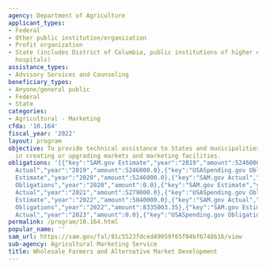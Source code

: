 ```yaml
---
agency: Department of Agriculture
applicant_types:
- Federal
- Other public institution/organization
- Profit organization
- State (includes District of Columbia, public institutions of higher education and
  hospitals)
assistance_types:
- Advisory Services and Counseling
beneficiary_types:
- Anyone/general public
- Federal
- State
categories:
- Agricultural - Marketing
cfda: '10.164'
fiscal_year: '2022'
layout: program
objective: To provide technical assistance to States and municipalities interested
  in creating or upgrading markets and marketing facilities.
obligations: '[{"key":"SAM.gov Estimate","year":"2019","amount":5246000.0},{"key":"SAM.gov
  Actual","year":"2019","amount":5246000.0},{"key":"USASpending.gov Obligations","year":"2019","amount":0.0},{"key":"SAM.gov
  Estimate","year":"2020","amount":5246000.0},{"key":"SAM.gov Actual","year":"2020","amount":5246000.0},{"key":"USASpending.gov
  Obligations","year":"2020","amount":0.0},{"key":"SAM.gov Estimate","year":"2021","amount":5279000.0},{"key":"SAM.gov
  Actual","year":"2021","amount":5279000.0},{"key":"USASpending.gov Obligations","year":"2021","amount":752668.0},{"key":"SAM.gov
  Estimate","year":"2022","amount":5840000.0},{"key":"SAM.gov Actual","year":"2022","amount":5840000.0},{"key":"USASpending.gov
  Obligations","year":"2022","amount":8335003.35},{"key":"SAM.gov Estimate","year":"2023","amount":5524000.0},{"key":"SAM.gov
  Actual","year":"2023","amount":0.0},{"key":"USASpending.gov Obligations","year":"2023","amount":2506004.67}]'
permalink: /program/10.164.html
popular_name: ''
sam_url: https://sam.gov/fal/81c5523fdced49059f65f04bf6748616/view
sub-agency: Agricultural Marketing Service
title: Wholesale Farmers and Alternative Market Development
---
```

